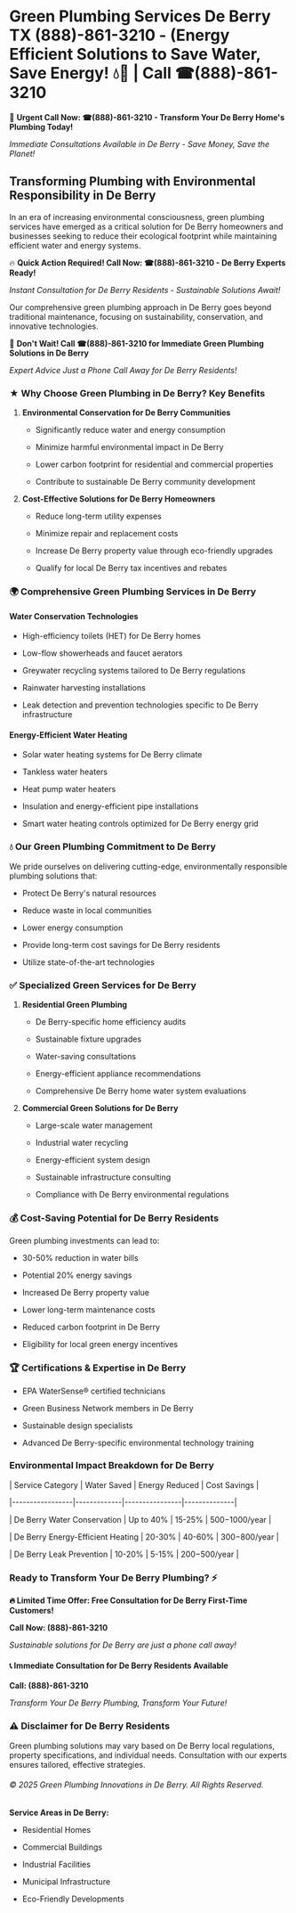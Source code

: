 # Green Plumbing Services De Berry TX (888)-861-3210 - (Energy Efficient Solutions to Save Water, Save Energy! 💧🌿 | Call ☎(888)-861-3210

🚨 **Urgent Call Now: ☎(888)-861-3210 - Transform Your De Berry Home's Plumbing Today!**
*Immediate Consultations Available in De Berry - Save Money, Save the Planet!*

## Transforming Plumbing with Environmental Responsibility in De Berry

In an era of increasing environmental consciousness, green plumbing services have emerged as a critical solution for De Berry homeowners and businesses seeking to reduce their ecological footprint while maintaining efficient water and energy systems. 

🔥 **Quick Action Required! Call Now: ☎(888)-861-3210 - De Berry Experts Ready!**
*Instant Consultation for De Berry Residents - Sustainable Solutions Await!*

Our comprehensive green plumbing approach in De Berry goes beyond traditional maintenance, focusing on sustainability, conservation, and innovative technologies.

🚨 **Don't Wait! Call ☎(888)-861-3210 for Immediate Green Plumbing Solutions in De Berry**
*Expert Advice Just a Phone Call Away for De Berry Residents!*

### ★ Why Choose Green Plumbing in De Berry? Key Benefits

1. **Environmental Conservation for De Berry Communities** 
   - Significantly reduce water and energy consumption
   - Minimize harmful environmental impact in De Berry
   - Lower carbon footprint for residential and commercial properties
   - Contribute to sustainable De Berry community development

2. **Cost-Effective Solutions for De Berry Homeowners** 
   - Reduce long-term utility expenses
   - Minimize repair and replacement costs
   - Increase De Berry property value through eco-friendly upgrades
   - Qualify for local De Berry tax incentives and rebates

### 🌍 Comprehensive Green Plumbing Services in De Berry

#### Water Conservation Technologies
- High-efficiency toilets (HET) for De Berry homes
- Low-flow showerheads and faucet aerators
- Greywater recycling systems tailored to De Berry regulations
- Rainwater harvesting installations
- Leak detection and prevention technologies specific to De Berry infrastructure

#### Energy-Efficient Water Heating
- Solar water heating systems for De Berry climate
- Tankless water heaters
- Heat pump water heaters
- Insulation and energy-efficient pipe installations
- Smart water heating controls optimized for De Berry energy grid

### 💧 Our Green Plumbing Commitment to De Berry

We pride ourselves on delivering cutting-edge, environmentally responsible plumbing solutions that:
- Protect De Berry's natural resources
- Reduce waste in local communities
- Lower energy consumption
- Provide long-term cost savings for De Berry residents
- Utilize state-of-the-art technologies

### ✅ Specialized Green Services for De Berry

1. **Residential Green Plumbing**
   - De Berry-specific home efficiency audits
   - Sustainable fixture upgrades
   - Water-saving consultations
   - Energy-efficient appliance recommendations
   - Comprehensive De Berry home water system evaluations

2. **Commercial Green Solutions for De Berry**
   - Large-scale water management
   - Industrial water recycling
   - Energy-efficient system design
   - Sustainable infrastructure consulting
   - Compliance with De Berry environmental regulations

### 💰 Cost-Saving Potential for De Berry Residents

Green plumbing investments can lead to:
- 30-50% reduction in water bills
- Potential 20% energy savings
- Increased De Berry property value
- Lower long-term maintenance costs
- Reduced carbon footprint in De Berry
- Eligibility for local green energy incentives

### 🏆 Certifications & Expertise in De Berry

- EPA WaterSense® certified technicians
- Green Business Network members in De Berry
- Sustainable design specialists
- Advanced De Berry-specific environmental technology training

### Environmental Impact Breakdown for De Berry

| Service Category | Water Saved | Energy Reduced | Cost Savings |
|-----------------|-------------|----------------|--------------|
| De Berry Water Conservation | Up to 40% | 15-25% | $500-$1000/year |
| De Berry Energy-Efficient Heating | 20-30% | 40-60% | $300-$800/year |
| De Berry Leak Prevention | 10-20% | 5-15% | $200-$500/year |

### Ready to Transform Your De Berry Plumbing? ⚡

**🔥 Limited Time Offer: Free Consultation for De Berry First-Time Customers!**

**Call Now: (888)-861-3210**
*Sustainable solutions for De Berry are just a phone call away!*

#### 📞 Immediate Consultation for De Berry Residents Available

**Call: (888)-861-3210**
*Transform Your De Berry Plumbing, Transform Your Future!*

### ⚠️ Disclaimer for De Berry Residents

Green plumbing solutions may vary based on De Berry local regulations, property specifications, and individual needs. Consultation with our experts ensures tailored, effective strategies.

###### © 2025 Green Plumbing Innovations in De Berry. All Rights Reserved.

**Service Areas in De Berry:** 
- Residential Homes
- Commercial Buildings
- Industrial Facilities
- Municipal Infrastructure
- Eco-Friendly Developments